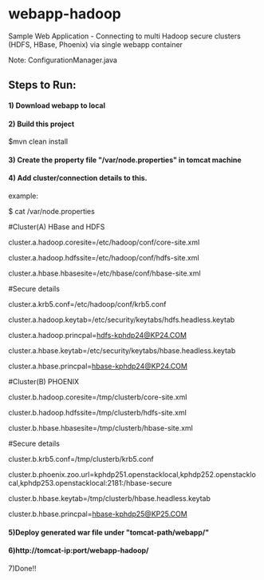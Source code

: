 # webapp-hadoop
Sample Web Application - Connecting to multi Hadoop secure clusters (HDFS, HBase, Phoenix) via single webapp container

Note: ConfigurationManager.java 

## Steps to Run:

#### 1) Download webapp to local

#### 2) Build this project

$mvn clean install

#### 3) Create the property file "/var/node.properties" in tomcat machine

#### 4) Add cluster/connection details to this.

example:

$ cat /var/node.properties

#Cluster(A) HBase and HDFS

cluster.a.hadoop.coresite=/etc/hadoop/conf/core-site.xml

cluster.a.hadoop.hdfssite=/etc/hadoop/conf/hdfs-site.xml

cluster.a.hbase.hbasesite=/etc/hbase/conf/hbase-site.xml

#Secure details

cluster.a.krb5.conf=/etc/hadoop/conf/krb5.conf

cluster.a.hadoop.keytab=/etc/security/keytabs/hdfs.headless.keytab

cluster.a.hadoop.princpal=hdfs-kphdp24@KP24.COM

cluster.a.hbase.keytab=/etc/security/keytabs/hbase.headless.keytab

cluster.a.hbase.princpal=hbase-kphdp24@KP24.COM

#Cluster(B) PHOENIX

cluster.b.hadoop.coresite=/tmp/clusterb/core-site.xml

cluster.b.hadoop.hdfssite=/tmp/clusterb/hdfs-site.xml

cluster.b.hbase.hbasesite=/tmp/clusterb/hbase-site.xml

#Secure details

cluster.b.krb5.conf=/tmp/clusterb/krb5.conf

cluster.b.phoenix.zoo.url=kphdp251.openstacklocal,kphdp252.openstacklocal,kphdp253.openstacklocal:2181:/hbase-secure

cluster.b.hbase.keytab=/tmp/clusterb/hbase.headless.keytab

cluster.b.hbase.princpal=hbase-kphdp25@KP25.COM

#### 5)Deploy generated war file under "tomcat-path/webapp/"

#### 6)http://tomcat-ip:port/webapp-hadoop/

7)Done!!
